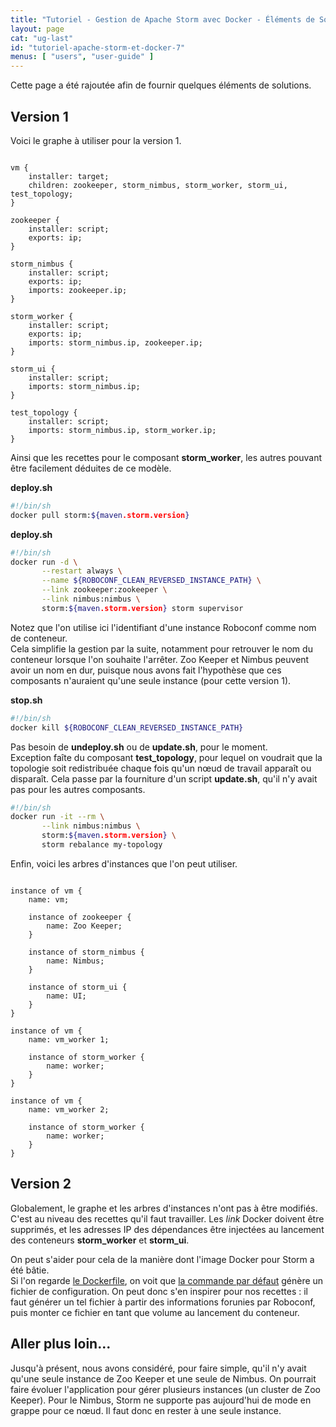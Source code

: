 ```yaml
---
title: "Tutoriel - Gestion de Apache Storm avec Docker - Éléments de Solutions"
layout: page
cat: "ug-last"
id: "tutoriel-apache-storm-et-docker-7"
menus: [ "users", "user-guide" ]
---
```


Cette page a été rajoutée afin de fournir quelques éléments de solutions.  


## Version 1

Voici le graphe à utiliser pour la version 1.

<pre><code class="language-roboconf">
vm {
	installer: target;
	children: zookeeper, storm_nimbus, storm_worker, storm_ui, test_topology;
}

zookeeper {
	installer: script;
	exports: ip;
}

storm_nimbus {
	installer: script;
	exports: ip;
	imports: zookeeper.ip;
}

storm_worker {
	installer: script;
	exports: ip;
	imports: storm_nimbus.ip, zookeeper.ip;
}

storm_ui {
	installer: script;
	imports: storm_nimbus.ip;
}

test_topology {
	installer: script;
	imports: storm_nimbus.ip, storm_worker.ip;
}
</code></pre>

Ainsi que les recettes pour le composant **storm_worker**, les autres pouvant être
facilement déduites de ce modèle.

**deploy.sh**

```bash
#!/bin/sh
docker pull storm:${maven.storm.version}
```

**deploy.sh**

```bash
#!/bin/sh
docker run -d \
       --restart always \
       --name ${ROBOCONF_CLEAN_REVERSED_INSTANCE_PATH} \
       --link zookeeper:zookeeper \
       --link nimbus:nimbus \
       storm:${maven.storm.version} storm supervisor
```

Notez que l'on utilise ici l'identifiant d'une instance Roboconf comme nom de conteneur.  
Cela simplifie la gestion par la suite, notamment pour retrouver le nom du conteneur
lorsque l'on souhaite l'arrêter. Zoo Keeper et Nimbus peuvent avoir un nom en dur, puisque
nous avons fait l'hypothèse que ces composants n'auraient qu'une seule instance (pour cette version 1).

**stop.sh**

```bash
#!/bin/sh
docker kill ${ROBOCONF_CLEAN_REVERSED_INSTANCE_PATH}
```

Pas besoin de **undeploy.sh** ou de **update.sh**, pour le moment.  
Exception faîte du composant **test_topology**, pour lequel on voudrait que la
topologie soit redistribuée chaque fois qu'un nœud de travail apparaît ou disparaît. Cela
passe par la fourniture d'un script **update.sh**, qu'il n'y avait pas pour les autres
composants.

```bash
#!/bin/sh
docker run -it --rm \
       --link nimbus:nimbus \
       storm:${maven.storm.version} \
       storm rebalance my-topology
```

Enfin, voici les arbres d'instances que l'on peut utiliser.

<pre><code class="language-roboconf">
instance of vm {
	name: vm;

	instance of zookeeper {
		name: Zoo Keeper;
	}

	instance of storm_nimbus {
		name: Nimbus;
	}

	instance of storm_ui {
		name: UI;
	}
}

instance of vm {
	name: vm_worker 1;

	instance of storm_worker {
		name: worker;
	}
}

instance of vm {
	name: vm_worker 2;

	instance of storm_worker {
		name: worker;
	}
}
</code></pre>


## Version 2

Globalement, le graphe et les arbres d'instances n'ont pas à être modifiés.  
C'est au niveau des recettes qu'il faut travailler. Les *link* Docker doivent être supprimés,
et les adresses IP des dépendances être injectées au lancement des conteneurs **storm_worker**
et **storm_ui**.

On peut s'aider pour cela de la manière dont l'image Docker pour Storm a été bâtie.  
Si l'on regarde [le Dockerfile](https://github.com/31z4/storm-docker/blob/e20c50c9704ed64765ba80e6964df4c0c189be3e/1.1.0/Dockerfile),
on voit que [la commande par défaut](https://github.com/31z4/storm-docker/blob/e20c50c9704ed64765ba80e6964df4c0c189be3e/1.1.0/docker-entrypoint.sh)
génère un fichier de configuration. On peut donc s'en inspirer pour nos recettes : il faut générer un tel fichier à partir
des informations forunies par Roboconf, puis monter ce fichier en tant que volume au lancement du conteneur.


## Aller plus loin...

Jusqu'à présent, nous avons considéré, pour faire simple, qu'il n'y avait qu'une seule instance de
Zoo Keeper et une seule de Nimbus. On pourrait faire évoluer l'application pour gérer plusieurs instances
(un cluster de Zoo Keeper). Pour le Nimbus, Storm ne supporte pas aujourd'hui de mode en grappe pour ce nœud.
Il faut donc en rester à une seule instance.
